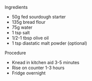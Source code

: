 Ingredients
* 50g fed sourdough starter
* 135g bread flour
* 75g water
* 1 tsp salt
* 1/2-1 tbsp olive oil
* 1 tsp diastatic malt powder (optional)

Procedure
* Knead in kitchen aid 3-5 minutes
* Rise on counter 1-3 hours
* Fridge overnight
